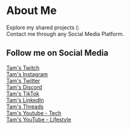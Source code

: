 # About Me
Explore my shared projects (:<br>
Contact me through any Social Media Platform.<br> 

## Follow me on Social Media<br>
[Tam's Twitch](https://www.twitch.tv/tamkhaivo)<br>
[Tam's Instagram](https://www.instagram.com/tamkhaivo/)<br>
[Tam's Twitter](https://twitter.com/tamkhaivo)<br>
[Tam's Discord](https://discord.gg/pUhCkk4)<br>
[Tam's TikTok](https://www.tiktok.com/@tamkhaivo)<br>
[Tam's LinkedIn](https://www.linkedin.com/in/tamkhaivo/)<br>
[Tam's Threads](https://www.threads.net/@tamkhaivo)<br>
[Tam's Youtube - Tech](https://www.youtube.com/@tams_tech)<br>
[Tam's YouTube - Lifestyle](https://www.youtube.com/channel/UCOQkZawykCFxabYuGSq-GqQ)<br>


